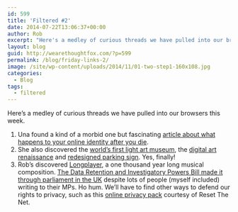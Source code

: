 ```yaml
---
id: 599
title: 'Filtered #2'
date: 2014-07-22T13:06:37+00:00
author: Rob
excerpt: "Here's a medley of curious threads we have pulled into our browsers this week."
layout: blog
guid: http://wearethoughtfox.com/?p=599
permalink: /blog/friday-links-2/
image: /site/wp-content/uploads/2014/11/01-two-step1-160x108.jpg
categories:
  - Blog
tags:
  - filtered
---
```

Here&#8217;s a medley of curious threads we have pulled into our browsers this week.

1. Una found a kind of a morbid one but fascinating [article about what happens to your online identity after you die](http://computer.howstuffworks.com/social-networking-death.htm).
2. She also discovered the [world&#8217;s first light art museum](http://thecreatorsproject.vice.com/blog/take-an-electrifying-look-inside-the-worlds-first-light-art-museum), the [digital art renaissance](http://i-d.vice.com/en_gb/read/think-pieces/3708/digital-revolution) and [redesigned parking sign](http://www.wired.com/2014/07/a-redesigned-parking-sign-so-simple-youll-never-get-towed-again/). Yes, finally!
3. Rob&#8217;s discovered [Longplayer](http://longplayer.org), a one thousand year long musical composition. [The Data Retention and Investigatory Powers Bill made it through parliament in the UK](http://www.bbc.co.uk/democracylive/house-of-commons-28311912) despite lots of people (myself included) writing to their MPs. Ho hum. We&#8217;ll have to find other ways to defend our rights to privacy, such as this [online privacy pack](https://pack.resetthenet.org/) courtesy of Reset The Net.
